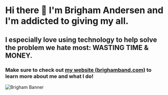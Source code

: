 # Hi there 👋 I'm **Brigham Andersen** and I'm addicted to giving my all.

## I especially love using technology to help solve the problem we hate most: WASTING TIME & MONEY.


### Make sure to check out [my website (brighamband.com)](https://brighamband.com) to learn more about me and what I do!

![Brigham Banner](https://raw.githubusercontent.com/brighamband/brighamband/main/linkedin-banner.png)

<!--
**brighamband/brighamband** is a ✨ _special_ ✨ repository because its `README.md` (this file) appears on your GitHub profile.

Here are some ideas to get you started:

- 🔭 I’m currently working on ...
- 🌱 I’m currently learning ...
- 👯 I’m looking to collaborate on ...
- 🤔 I’m looking for help with ...
- 💬 Ask me about ...
- 📫 How to reach me: ...
- 😄 Pronouns: ...
- ⚡ Fun fact: ...
-->
